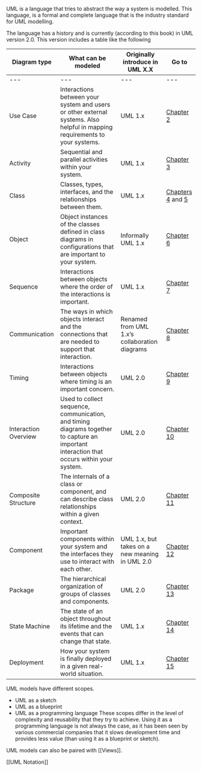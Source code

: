 UML is a language that tries to abstract the way a system is modelled. This language, is a formal and complete language that is the industry standard for UML modelling. 

The language has a history and is currently (according to this book) in UML version 2.0.
This version includes a table like the following

| Diagram type | What can be modeled | Originally introduce in UML X.X | Go to |
|--|--|--|--|
|---|---|---|---|
|Use Case|Interactions between your system and users or other external systems. Also helpful in mapping requirements to your systems.|UML 1.x|[Chapter 2](https://learning.oreilly.com/library/view/learning-uml-2-0/0596009828/ch02.html "Chapter 2. Modeling Requirements: Use Cases")|
|Activity|Sequential and parallel activities within your system.|UML 1.x|[Chapter 3](https://learning.oreilly.com/library/view/learning-uml-2-0/0596009828/ch03.html "Chapter 3. Modeling System Workflows: Activity Diagrams")|
|Class|Classes, types, interfaces, and the relationships between them.|UML 1.x|[Chapters 4](https://learning.oreilly.com/library/view/learning-uml-2-0/0596009828/ch04.html "Chapter 4. Modeling a System’s Logical Structure: Introducing Classes and Class Diagrams") and [5](https://learning.oreilly.com/library/view/learning-uml-2-0/0596009828/ch05.html "Chapter 5. Modeling a System’s Logical Structure: Advanced Class Diagrams")|
|Object|Object instances of the classes defined in class diagrams in configurations that are important to your system.|Informally UML 1.x|[Chapter 6](https://learning.oreilly.com/library/view/learning-uml-2-0/0596009828/ch06.html "Chapter 6. Bringing Your Classes to Life: Object Diagrams")|
|Sequence|Interactions between objects where the order of the interactions is important.|UML 1.x|[Chapter 7](https://learning.oreilly.com/library/view/learning-uml-2-0/0596009828/ch07.html "Chapter 7. Modeling Ordered Interactions: Sequence Diagrams")|
|Communication|The ways in which objects interact and the connections that are needed to support that interaction.|Renamed from UML 1.x’s collaboration diagrams|[Chapter 8](https://learning.oreilly.com/library/view/learning-uml-2-0/0596009828/ch08.html "Chapter 8. Focusing on Interaction Links: Communication Diagrams")|
|Timing|Interactions between objects where timing is an important concern.|UML 2.0|[Chapter 9](https://learning.oreilly.com/library/view/learning-uml-2-0/0596009828/ch09.html "Chapter 9. Focusing on Interaction Timing: Timing Diagrams")|
|Interaction Overview|Used to collect sequence, communication, and timing diagrams together to capture an important interaction that occurs within your system.|UML 2.0|[Chapter 10](https://learning.oreilly.com/library/view/learning-uml-2-0/0596009828/ch10.html "Chapter 10. Completing the Interaction Picture: Interaction Overview Diagrams")|
|Composite Structure|The internals of a class or component, and can describe class relationships within a given context.|UML 2.0|[Chapter 11](https://learning.oreilly.com/library/view/learning-uml-2-0/0596009828/ch11.html "Chapter 11. Modeling a Class’s Internal Structure: Composite Structures")|
|Component|Important components within your system and the interfaces they use to interact with each other.|UML 1.x, but takes on a new meaning in UML 2.0|[Chapter 12](https://learning.oreilly.com/library/view/learning-uml-2-0/0596009828/ch12.html "Chapter 12. Managing and Reusing Your System’s Parts: Component Diagrams")|
|Package|The hierarchical organization of groups of classes and components.|UML 2.0|[Chapter 13](https://learning.oreilly.com/library/view/learning-uml-2-0/0596009828/ch13.html "Chapter 13. Organizing Your Model: Packages")|
|State Machine|The state of an object throughout its lifetime and the events that can change that state.|UML 1.x|[Chapter 14](https://learning.oreilly.com/library/view/learning-uml-2-0/0596009828/ch14.html "Chapter 14. Modeling an Object’s State: State Machine Diagrams")|
|Deployment|How your system is finally deployed in a given real-world situation.|UML 1.x|[Chapter 15](https://learning.oreilly.com/library/view/learning-uml-2-0/0596009828/ch15.html "Chapter 15. Modeling Your Deployed System: Deployment Diagrams")||

UML models have different scopes.
- UML as a sketch
- UML as a blueprint
- UML as a programming language
These scopes differ in the level of complexity and reusability that they try to achieve. Using it as a programming language is not always the case, as it has been seen by various commercial companies that it slows development time and provides less value (than using it as a blueprint or sketch).

UML models can also be paired with [[Views]].

[[UML Notation]]
